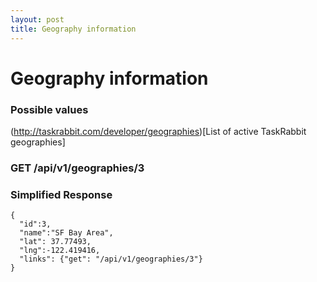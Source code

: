 ```yaml
---
layout: post
title: Geography information
---
```

# Geography information

### Possible values 

(http://taskrabbit.com/developer/geographies)[List of active TaskRabbit geographies]


### GET /api/v1/geographies/3

### Simplified Response

```
{
  "id":3,
  "name":"SF Bay Area",
  "lat": 37.77493,
  "lng":-122.419416,
  "links": {"get": "/api/v1/geographies/3"}
}
```
